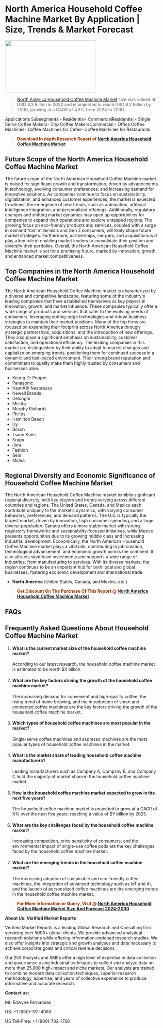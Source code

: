 <p><h1>North America Household Coffee Machine Market By Application | Size, Trends & Market Forecast</h1><p><img class="aligncenter size-medium wp-image-105565" src="https://ffe5etoiles.com/wp-content/uploads/2025/01/MST7-300x171.png" alt="" width="300" height="171" /></p><blockquote><p><a href="https://www.verifiedmarketreports.com/download-sample/?rid=500648&utm_source=Github-NA&utm_medium=377" target="_blank">North America Household Coffee Machine Market</a> size was valued at USD 4.3 Billion in 2022 and is projected to reach USD 6.2 Billion by 2030, growing at a CAGR of 4.3% from 2024 to 2030.</p></blockquote>Applications Subsegments:- Residential- CommercialResidential:- Single Serve Coffee Makers- Drip Coffee MakersCommercial:- Office Coffee Machines- Coffee Machines for Cafes- Coffee Machines for Restaurants</p><blockquote><p><span style="color: #993300;"><strong>Download In depth Research Report of <a href="https://www.verifiedmarketreports.com/download-sample/?rid=500648&utm_source=Github-NA&utm_medium=377">North America Household Coffee Machine Market</a></strong></span></p></blockquote><h2>Future Scope of the North America Household Coffee Machine Market</h2><p>The future scope of the North American Household Coffee Machine market is poised for significant growth and transformation, driven by advancements in technology, evolving consumer preferences, and increasing demand for innovative solutions. As companies continue to focus on sustainability, digitalization, and enhanced customer experiences, the market is expected to witness the emergence of new trends, such as automation, artificial intelligence integration, and personalized offerings. Additionally, regulatory changes and shifting market dynamics may open up opportunities for companies to expand their operations and explore untapped regions. The growing focus on eco-friendly products and services, coupled with a surge in demand from millennials and Gen Z consumers, will likely shape future market strategies. Furthermore, partnerships, mergers, and acquisitions will play a key role in enabling market leaders to consolidate their position and diversify their portfolios. Overall, the North American Household Coffee Machine market is set for a promising future, marked by innovation, growth, and enhanced market competitiveness.</p><h2>Top Companies in the North America Household Coffee Machine Market</h2><p>The North American Household Coffee Machine market is characterized by a diverse and competitive landscape, featuring some of the industry's leading companies that have established themselves as key players in innovation, growth, and market influence. These companies typically offer a wide range of products and services that cater to the evolving needs of consumers, leveraging cutting-edge technologies and robust business strategies to maintain their market positions. Many of the top firms are focused on expanding their footprint across North America through strategic partnerships, acquisitions, and the introduction of new offerings. They also place a significant emphasis on sustainability, customer satisfaction, and operational efficiency. The leading companies in this market are distinguished by their ability to adapt to market changes and capitalize on emerging trends, positioning them for continued success in a dynamic and fast-paced environment. Their strong brand reputation and commitment to quality make them highly trusted by consumers and businesses alike.</p><p><ul><li>Keurig Dr Pepper </li><li> Panasonic </li><li> NestlÃ© Nespresso </li><li> Newell Brands </li><li> Delonghi </li><li> Melitta </li><li> Morphy Richards </li><li> Philips </li><li> Hamilton Beach </li><li> Illy </li><li> Bosch </li><li> Tsann Kuen </li><li> Krups </li><li> Jura </li><li> Fashion </li><li> Bear </li><li> Midea</li></ul></p><h2>Regional Diversity and Economic Significance of Household Coffee Machine Market</h2><p>The North American Household Coffee Machine market exhibits significant regional diversity, with key players and trends varying across different countries and regions. The United States, Canada, and Mexico each contribute uniquely to the market’s dynamics, with varying consumer behaviors, preferences, and demand patterns. The U.S. is typically the largest market, driven by innovation, high consumer spending, and a large, diverse population. Canada offers a more stable market with strong regulatory frameworks and sustainability-focused initiatives, while Mexico presents opportunities due to its growing middle class and increasing industrial development. Economically, the North American Household Coffee Machine market plays a vital role, contributing to job creation, technological advancement, and economic growth across the continent. It also attracts significant investments and supports a wide range of industries, from manufacturing to services. With its diverse markets, the region continues to be an important hub for both local and global businesses, fostering economic development and international trade.</p><ul> <li><strong>North America</strong> (United States, Canada, and Mexico, etc.)</li></ul><blockquote><p><span style="color: #993300;"><strong>Get Discount On The Purchase Of This Report @ <a href="https://www.verifiedmarketreports.com/ask-for-discount/?rid=500648&utm_source=Github-NA&utm_medium=377">North America Household Coffee Machine Market</a></strong></span></p></blockquote><h2>FAQs</h2><p> <h2>Frequently Asked Questions About Household Coffee Machine Market</h2> <ol> <li> <h4>What is the current market size of the household coffee machine market?</div><div></h4> <p>According to our latest research, the household coffee machine market is estimated to be worth $X billion.</p> </li> <li> <h4>What are the key factors driving the growth of the household coffee machine market?</div><div></h4> <p>The increasing demand for convenient and high-quality coffee, the rising trend of home brewing, and the introduction of smart and connected coffee machines are the key factors driving the growth of the household coffee machine market.</p> </li> <li> <h4>Which types of household coffee machines are most popular in the market?</div><div></h4> <p>Single-serve coffee machines and espresso machines are the most popular types of household coffee machines in the market.</p> </li> <li> <h4>What is the market share of leading household coffee machine manufacturers?</div><div></h4> <p>Leading manufacturers such as Company A, Company B, and Company C hold the majority of market share in the household coffee machine market.</p> </li> <li> <h4>How is the household coffee machine market expected to grow in the next five years?</div><div></h4> <p>The household coffee machine market is projected to grow at a CAGR of X% over the next five years, reaching a value of $Y billion by 2025.</p> </li> <li> <h4>What are the key challenges faced by the household coffee machine market?</div><div></h4> <p>Increasing competition, price sensitivity of consumers, and the environmental impact of single-use coffee pods are the key challenges faced by the household coffee machine market.</p> </li> <li> <h4>What are the emerging trends in the household coffee machine market?</div><div></h4> <p>The increasing adoption of sustainable and eco-friendly coffee machines, the integration of advanced technology such as IoT and AI, and the launch of personalized coffee machines are the emerging trends in the household coffee machine market.</p> </li> </ol></body></html></p><blockquote><p><span style="color: #993300;"><strong>For More Information or Query, Visit @ <a href="https://www.verifiedmarketreports.com/product/household-coffee-machine-market/">North America Household Coffee Machine Market Size And Forecast 2024-2030</a></strong></span></p></blockquote><p><strong>About Us: Verified Market Reports</strong></p><p>Verified Market Reports is a leading Global Research and Consulting firm servicing over 5000+ global clients. We provide advanced analytical research solutions while offering information-enriched research studies. We also offer insights into strategic and growth analyses and data necessary to achieve corporate goals and critical revenue decisions.</p><p>Our 250 Analysts and SMEs offer a high level of expertise in data collection and governance using industrial techniques to collect and analyze data on more than 25,000 high-impact and niche markets. Our analysts are trained to combine modern data collection techniques, superior research methodology, expertise, and years of collective experience to produce informative and accurate research.</p><p><strong>Contact us:</strong></p><p>Mr. Edwyne Fernandes</p><p>US: +1 (650)-781-4080</p><p>US Toll-Free: +1 (800)-782-1768</p>
